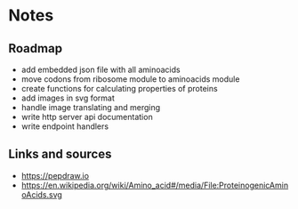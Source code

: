 # Notes

## Roadmap

- add embedded json file with all aminoacids
- move codons from ribosome module to aminoacids module
- create functions for calculating properties of proteins
- add images in svg format
- handle image translating and merging
- write http server api documentation
- write endpoint handlers

## Links and sources

- <https://pepdraw.io>
- <https://en.wikipedia.org/wiki/Amino_acid#/media/File:ProteinogenicAminoAcids.svg>
